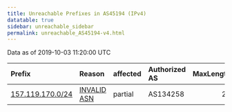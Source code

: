 ```yaml
---
title: Unreachable Prefixes in AS45194 (IPv4)
datatable: true
sidebar: unreachable_sidebar
permalink: unreachable_AS45194-v4.html
---
```


Data as of 2019-10-03 11:20:00 UTC


<div class="datatable-begin"></div>

| Prefix                                                     | Reason                                                                                                  | affected   | Authorized AS   |   MaxLength | Anchor                                       |   unreachable /24s |
|:-----------------------------------------------------------|:--------------------------------------------------------------------------------------------------------|:-----------|:----------------|------------:|:---------------------------------------------|-------------------:|
| [157.119.170.0/24](https://stat.ripe.net/157.119.170.0/24) | [INVALID ASN](https://rpki-validator.ripe.net/announcement-preview?asn=AS45194&prefix=157.119.170.0/24) | partial    | AS134258        |          24 | [APNIC](unreachable_APNIC_RPKI_Root-v4.html) |                  1 |

<div class="datatable-end"></div>